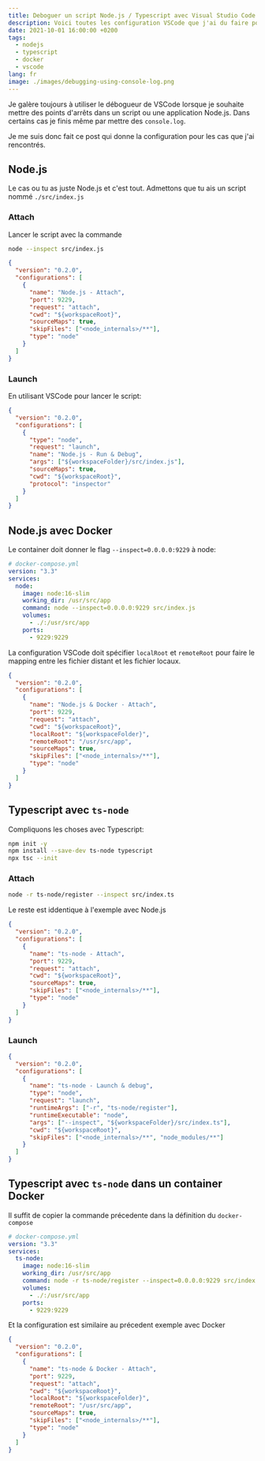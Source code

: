 ```yaml
---
title: Deboguer un script Node.js / Typescript avec Visual Studio Code
description: Voici toutes les configuration VSCode que j'ai du faire pour configurer le deboggeur de VSCode avec Node.js
date: 2021-10-01 16:00:00 +0200
tags:
  - nodejs
  - typescript
  - docker
  - vscode
lang: fr
image: ./images/debugging-using-console-log.png
---
```


Je galère toujours à utiliser le débogueur de VSCode lorsque je souhaite mettre des points d'arrêts dans un script ou une application Node.js. Dans certains cas je finis même par mettre des `console.log`.

Je me suis donc fait ce post qui donne la configuration pour les cas que j'ai rencontrés.

## Node.js

Le cas ou tu as juste Node.js et c'est tout. Admettons que tu ais un script nommé `./src/index.js`

### Attach

Lancer le script avec la commande

```bash
node --inspect src/index.js
```

```json
{
  "version": "0.2.0",
  "configurations": [
    {
      "name": "Node.js - Attach",
      "port": 9229,
      "request": "attach",
      "cwd": "${workspaceRoot}",
      "sourceMaps": true,
      "skipFiles": ["<node_internals>/**"],
      "type": "node"
    }
  ]
}
```

### Launch

En utilisant VSCode pour lancer le script:

```json
{
  "version": "0.2.0",
  "configurations": [
    {
      "type": "node",
      "request": "launch",
      "name": "Node.js - Run & Debug",
      "args": ["${workspaceFolder}/src/index.js"],
      "sourceMaps": true,
      "cwd": "${workspaceRoot}",
      "protocol": "inspector"
    }
  ]
}
```

## Node.js avec Docker

Le container doit donner le flag `--inspect=0.0.0.0:9229` à node:

```yml
# docker-compose.yml
version: "3.3"
services:
  node:
    image: node:16-slim
    working_dir: /usr/src/app
    command: node --inspect=0.0.0.0:9229 src/index.js
    volumes:
      - ./:/usr/src/app
    ports:
      - 9229:9229
```

La configuration VSCode doit spécifier `localRoot` et `remoteRoot` pour faire le mapping entre les fichier distant et les fichier locaux.

```json
{
  "version": "0.2.0",
  "configurations": [
    {
      "name": "Node.js & Docker - Attach",
      "port": 9229,
      "request": "attach",
      "cwd": "${workspaceRoot}",
      "localRoot": "${workspaceFolder}",
      "remoteRoot": "/usr/src/app",
      "sourceMaps": true,
      "skipFiles": ["<node_internals>/**"],
      "type": "node"
    }
  ]
}
```

## Typescript avec `ts-node`

Compliquons les choses avec Typescript:

```bash
npm init -y
npm install --save-dev ts-node typescript
npx tsc --init
```

### Attach

```sh
node -r ts-node/register --inspect src/index.ts
```

Le reste est iddentique à l'exemple avec Node.js

```json
{
  "version": "0.2.0",
  "configurations": [
    {
      "name": "ts-node - Attach",
      "port": 9229,
      "request": "attach",
      "cwd": "${workspaceRoot}",
      "sourceMaps": true,
      "skipFiles": ["<node_internals>/**"],
      "type": "node"
    }
  ]
}
```

### Launch

```json
{
  "version": "0.2.0",
  "configurations": [
    {
      "name": "ts-node - Launch & debug",
      "type": "node",
      "request": "launch",
      "runtimeArgs": ["-r", "ts-node/register"],
      "runtimeExecutable": "node",
      "args": ["--inspect", "${workspaceFolder}/src/index.ts"],
      "cwd": "${workspaceRoot}",
      "skipFiles": ["<node_internals>/**", "node_modules/**"]
    }
  ]
}
```

## Typescript avec `ts-node` dans un container Docker

Il suffit de copier la commande précedente dans la définition du `docker-compose`

```yml
# docker-compose.yml
version: "3.3"
services:
  ts-node:
    image: node:16-slim
    working_dir: /usr/src/app
    command: node -r ts-node/register --inspect=0.0.0.0:9229 src/index.ts
    volumes:
      - ./:/usr/src/app
    ports:
      - 9229:9229
```

Et la configuration est similaire au précedent exemple avec Docker

```json
{
  "version": "0.2.0",
  "configurations": [
    {
      "name": "ts-node & Docker - Attach",
      "port": 9229,
      "request": "attach",
      "cwd": "${workspaceRoot}",
      "localRoot": "${workspaceFolder}",
      "remoteRoot": "/usr/src/app",
      "sourceMaps": true,
      "skipFiles": ["<node_internals>/**"],
      "type": "node"
    }
  ]
}
```

